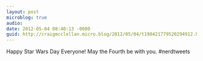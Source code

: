 ```yaml
---
layout: post
microblog: true
audio: 
date: 2012-05-04 08:40:13 -0600
guid: http://craigmcclellan.micro.blog/2012/05/04/t198421779520294912.html
---
```

Happy Star Wars Day Everyone! May the Fourth be with you. #nerdtweets
